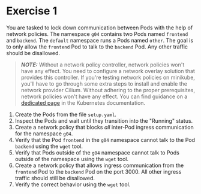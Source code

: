 # Exercise 1

You are tasked to lock down communication between Pods with the help of network policies. The namespace `g04` contains two Pods named `frontend` and `backend`. The `default` namespace runs a Pods named `other`. The goal is to only allow the `frontend` Pod to talk to the `backend` Pod. Any other traffic should be disallowed.

> **_NOTE:_** Without a network policy controller, network policies won't have any effect. You need to configure a network overlay solution that provides this controller. If you're testing network policies on minikube, you'll have to go through some extra steps to install and enable the network provider Cilium. Without adhering to the proper prerequisites, network policies won't have any effect. You can find guidance on a [dedicated page](https://kubernetes.io/docs/tasks/administer-cluster/network-policy-provider/cilium-network-policy/) in the Kubernetes documentation.

1. Create the Pods from the file `setup.yaml`.
2. Inspect the Pods and wait until they transition into the "Running" status.
3. Create a network policy that blocks _all_ inter-Pod ingress communication for the namespace `g04`.
4. Verify that the Pod `frontend` in the `g04` namespace cannot talk to the Pod `backend` using the `wget` tool.
5. Verify that Pods outside of the `g04` namespace cannot talk to Pods outside of the namespace using the `wget` tool.
6. Create a network policy that allows ingress communication from the `frontend` Pod to the `backend` Pod on the port 3000. All other ingress traffic should still be disallowed.
7. Verify the correct behavior using the `wget` tool.